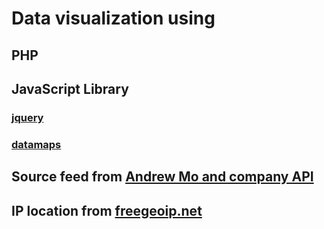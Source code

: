 # Data visualization using
## PHP
## JavaScript Library
### [jquery](http://jqueryui.com/)
### [datamaps](http://datamaps.github.io/)
## Source feed from [Andrew Mo and company API](http://wikiwatch.libfoobar.so/api/)
## IP location from [freegeoip.net](https://freegeoip.net/)